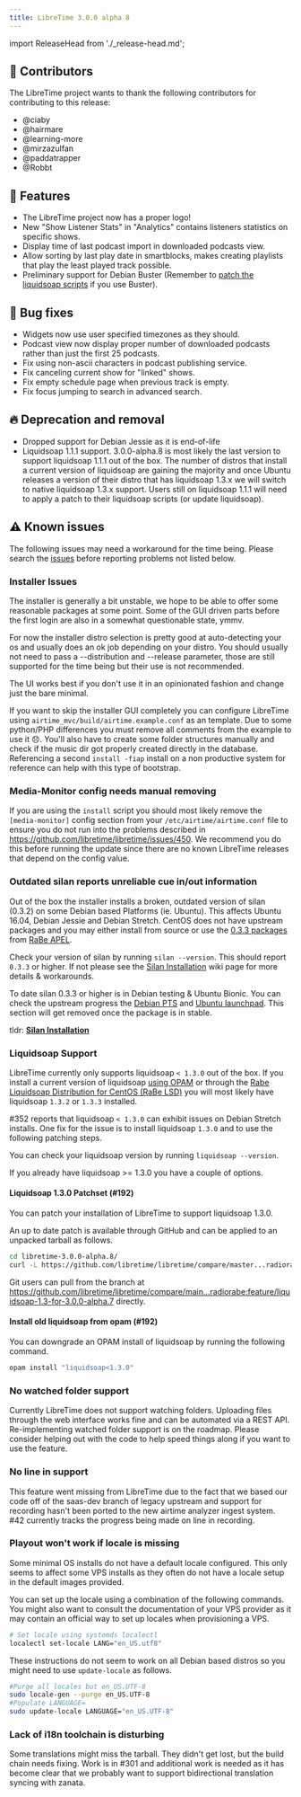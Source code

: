 ```yaml
---
title: LibreTime 3.0.0 alpha 8
---
```


import ReleaseHead from './\_release-head.md';

<ReleaseHead date="2019-08-02" version="3.0.0-alpha.8"/>

## :sparkling_heart: Contributors

The LibreTime project wants to thank the following contributors for contributing to this release:

- @ciaby
- @hairmare
- @learning-more
- @mirzazulfan
- @paddatrapper
- @Robbt

## :rocket: Features

- The LibreTime project now has a proper logo!
- New "Show Listener Stats" in "Analytics" contains listeners statistics on specific shows.
- Display time of last podcast import in downloaded podcasts view.
- Allow sorting by last play date in smartblocks, makes creating playlists that play the least played track possible.
- Preliminary support for Debian Buster (Remember to [patch the liquidsoap scripts](https://github.com/libretime/libretime/releases#issues-liquidsoap-3.0.0-alpha.8) if you use Buster).

## :bug: Bug fixes

- Widgets now use user specified timezones as they should.
- Podcast view now display proper number of downloaded podcasts rather than just the first 25 podcasts.
- Fix using non-ascii characters in podcast publishing service.
- Fix canceling current show for "linked" shows.
- Fix empty schedule page when previous track is empty.
- Fix focus jumping to search in advanced search.

## :fire: Deprecation and removal

- Dropped support for Debian Jessie as it is end-of-life
- Liquidsoap 1.1.1 support. 3.0.0-alpha.8 is most likely the last version to support liquidsoap 1.1.1 out of the box. The number of distros that install a current version of liquidsoap are gaining the majority and once Ubuntu releases a version of their distro that has liquidsoap 1.3.x we will switch to native liquidsoap 1.3.x support. Users still on liquidsoap 1.1.1 will need to apply a patch to their liquidsoap scripts (or update liquidsoap).

## :warning: Known issues

The following issues may need a workaround for the time being. Please search the [issues](https://github.com/libretime/libretime/issues) before reporting problems not listed below.

### Installer Issues

The installer is generally a bit unstable, we hope to be able to offer some reasonable packages at some point. Some of the GUI driven parts before the first login are also in a somewhat questionable state, ymmv.

For now the installer distro selection is pretty good at auto-detecting your os and usually does an ok job depending on your distro. You should usually not need to pass a --distribution and --release parameter, those are still supported for the time being but their use is not recommended.

The UI works best if you don't use it in an opinionated fashion and change just the bare minimal.

If you want to skip the installer GUI completely you can configure LibreTime using `airtime_mvc/build/airtime.example.conf` as an template. Due to some python/PHP differences you must remove all comments from the example to use it 😞. You'll also have to create some folder structures manually and check if the music dir got properly created directly in the database. Referencing a second `install -fiap` install on a non productive system for reference can help with this type of bootstrap.

### Media-Monitor config needs manual removing

If you are using the `install` script you should most likely remove the `[media-monitor]` config section from your `/etc/airtime/airtime.conf` file to ensure you do not run into the problems described in
https://github.com/libretime/libretime/issues/450. We recommend you do this before running the update since there are no known LibreTime releases that depend on the config value.

### Outdated silan reports unreliable cue in/out information

Out of the box the installer installs a broken, outdated version of silan (0.3.2) on some Debian based Platforms (ie. Ubuntu). This affects Ubuntu 16.04, Debian Jessie and Debian Stretch. CentOS does not have upstream packages and you may either install from source or use the [0.3.3 packages](https://github.com/radiorabe/centos-rpm-silan) from [RaBe APEL](https://build.opensuse.org/project/show/home:radiorabe:audio).

Check your version of silan by running `silan --version`. This should report `0.3.3` or higher. If not please see the [Silan Installation](https://github.com/libretime/libretime/wiki/Silan-Installation) wiki page for more details & workarounds.

To date silan 0.3.3 or higher is in Debian testing & Ubuntu Bionic. You can check the upstream progress the [Debian PTS](https://tracker.debian.org/pkg/silan) and [Ubuntu launchpad](https://launchpad.net/ubuntu/+source/silan). This section will get removed once the package is in stable.

tldr: **[Silan Installation](https://github.com/libretime/libretime/wiki/Silan-Installation)**

### Liquidsoap Support

LibreTime currently only supports liquidsoap `< 1.3.0` out of the box. If you install a current version of liquidsoap [using OPAM](https://www.liquidsoap.info/) or through the [Rabe Liquidsoap Distribution for CentOS (RaBe LSD)](https://build.opensuse.org/project/show/home:radiorabe:liquidsoap) you will most likely have liquidsoap `1.3.2` or `1.3.3` installed.

#352 reports that liquidsoap `< 1.3.0` can exhibit issues on Debian Stretch installs. One fix for the issue is to install liquidsoap `1.3.0` and to use the following patching steps.

You can check your liquidsoap version by running `liquidsoap --version`.

If you already have liquidsoap >= 1.3.0 you have a couple of options.

#### Liquidsoap 1.3.0 Patchset (#192)

You can patch your installation of LibreTime to support liquidsoap 1.3.0.

An up to date patch is available through GitHub and can be applied to an unpacked tarball as follows.

```bash
cd libretime-3.0.0-alpha.8/
curl -L https://github.com/libretime/libretime/compare/master...radiorabe:feature/liquidsoap-1.3-for-3.0.0-alpha.7.patch | patch -p1
```

Git users can pull from the branch at https://github.com/libretime/libretime/compare/main...radiorabe:feature/liquidsoap-1.3-for-3.0.0-alpha.7 directly.

#### Install old liquidsoap from opam (#192)

You can downgrade an OPAM install of liquidsoap by running the following command.

```bash
opam install "liquidsoap<1.3.0"
```

### No watched folder support

Currently LibreTime does not support watching folders. Uploading files through the web interface works fine and can be automated via a REST API. Re-implementing watched folder support is on the roadmap. Please consider helping out with the code to help speed things along if you want to use the feature.

### No line in support

This feature went missing from LibreTime due to the fact that we based our code off of the saas-dev branch of legacy upstream and support for recording hasn't been ported to the new airtime analyzer ingest system. #42 currently tracks the progress being made on line in recording.

### Playout won't work if locale is missing

Some minimal OS installs do not have a default locale configured. This only seems to affect some VPS installs as they often do not have a locale setup in the default images provided.

You can set up the locale using a combination of the following commands. You might also want to consult the documentation of your VPS provider as it may contain an official way to set up locales when provisioning a VPS.

```bash
# Set locale using systemds localectl
localectl set-locale LANG="en_US.utf8"
```

These instructions do not seem to work on all Debian based distros so you might need to use `update-locale` as follows.

```bash
#Purge all locales but en_US.UTF-8
sudo locale-gen --purge en_US.UTF-8
#Populate LANGUAGE=
sudo update-locale LANGUAGE="en_US.UTF-8"
```

### Lack of i18n toolchain is disturbing

Some translations might miss the tarball. They didn't get lost, but the build chain needs fixing. Work is in #301 and additional work is needed as it has become clear that we probably want to support bidirectional translation syncing with zanata.
